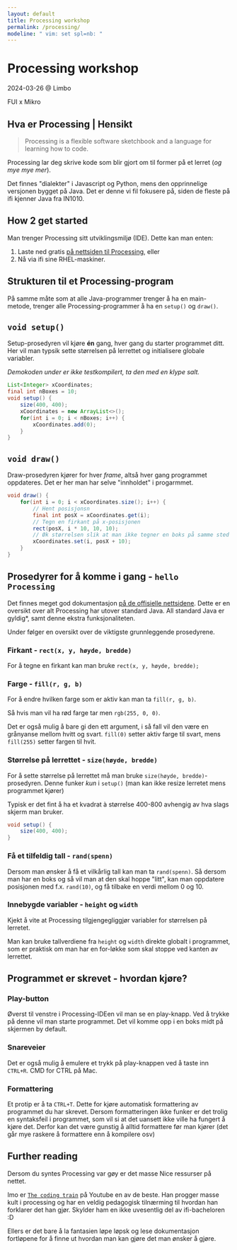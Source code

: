 ```yaml
---
layout: default
title: Processing workshop
permalink: /processing/
modeline: " vim: set spl=nb: "
---
```


# Processing workshop

2024-03-26 @ Limbo

FUI x Mikro

## Hva er Processing | Hensikt

> Processing is a flexible software sketchbook and a language for learning how to code.

Processing lar deg skrive kode som blir gjort om til former på et lerret (_og mye mye mer_).

Det finnes "dialekter" i Javascript og Python, mens den opprinnelige versjonen bygget på Java. Det er denne vi fil fokusere på, siden de fleste på ifi kjenner Java fra IN1010.

## How 2 get started

Man trenger Processing sitt utviklingsmiljø (IDE). Dette kan man enten:

1. Laste ned gratis [på nettsiden til Processing](https://processing.org/download), eller
1. Nå via ifi sine RHEL-maskiner.

## Strukturen til et Processing-program

På samme måte som at alle Java-programmer trenger å ha en main-metode, trenger alle Processing-programmer å ha en `setup()` og `draw()`.

## `void setup()`

Setup-prosedyren vil kjøre **én** gang, hver gang du starter programmet ditt.
Her vil man typsik sette størrelsen på lerrettet og initialisere globale variabler.

_Demokoden under er ikke testkompilert, ta den med en klype salt._

```java
List<Integer> xCoordinates;
final int nBoxes = 10;
void setup() {
    size(400, 400);
    xCoordinates = new ArrayList<>();
    for(int i = 0; i < nBoxes; i++) {
        xCoordinates.add(0);
    }
}
```

## `void draw()`

Draw-prosedyren kjører for hver _frame_, altså hver gang programmet oppdateres. Det er her man har selve "innholdet" i progarmmet.

```java
void draw() {
    for(int i = 0; i < xCoordinates.size(); i++) {
        // Hent posisjonsn
        final int posX = xCoordinates.get(i);
        // Tegn en firkant på x-posisjonen
        rect(posX, i * 10, 10, 10);
        // Øk størrelsen slik at man ikke tegner en boks på samme sted i hver frame
        xCoordinates.set(i, posX + 10);
    }
}
```

## Prosedyrer for å komme i gang - `hello Processing`

Det finnes meget god dokumentasjon [på de offisielle nettsidene](https://processing.org/reference). Dette er en oversikt over alt Processing har utover standard Java. All standard Java er gyldig\*, samt denne ekstra funksjonaliteten.

Under følger en oversikt over de viktigste grunnleggende prosedyrene.

### Firkant - `rect(x, y, høyde, bredde)`

For å tegne en firkant kan man bruke `rect(x, y, høyde, bredde);`

### Farge - `fill(r, g, b)`

For å endre hvilken farge som er aktiv kan man ta `fill(r, g, b)`.

Så hvis man vil ha rød farge tar men `rgb(255, 0, 0)`.

Det er også mulig å bare gi den ett argument, i så fall vil den være en grånyanse mellom hvitt og svart. `fill(0)` setter aktiv farge til svart, mens `fill(255)` setter fargen til hvit.

### Størrelse på lerrettet - `size(høyde, bredde)`

For å sette størrelse på lerrettet må man bruke `size(høyde, bredde)`-prosedyren. Denne funker _kun_ i `setup()` (man kan ikke resize lerretet mens programmet kjører)

Typisk er det fint å ha et kvadrat à størrelse 400-800 avhengig av hva slags skjerm man bruker.

```java
void setup() {
    size(400, 400);
}
```

### Få et tilfeldig tall - `rand(spenn)`

Dersom man ønsker å få et vilkårlig tall kan man ta `rand(spenn)`.
Så dersom man har en boks og så vil man at den skal hoppe "litt", kan man oppdatere posisjonen med f.x. `rand(10)`, og få tilbake en verdi mellom 0 og 10.

### Innebygde variabler - `height` og `width`

Kjekt å vite at Processing tilgjengegliggjør variabler for størrelsen på lerretet.

Man kan bruke tallverdiene fra `height` og `width` direkte globalt i programmet, som er praktisk om man har en for-løkke som skal stoppe ved kanten av lerrettet.

## Programmet er skrevet - hvordan kjøre?

### Play-button

Øverst til venstre i Processing-IDEen vil man se en play-knapp. Ved å trykke på denne vil man starte programmet. Det vil komme opp i en boks midt på skjermen by default.

### Snareveier

Det er også mulig å emulere et trykk på play-knappen ved å taste inn `CTRL+R`. CMD for CTRL på Mac.

### Formattering

Et protip er å ta `CTRL+T`. Dette for kjøre automatisk formattering av programmet du har skrevet.
Dersom formatteringen ikke funker er det trolig en syntaksfeil i programmet, som vil si at det uansett ikke ville ha fungert å kjøre det. Derfor kan det være gunstig å alltid formattere før man kjører (det går mye raskere å formattere enn å kompilere osv)

## Further reading

Dersom du syntes Processing var gøy er det masse Nice ressurser på nettet.

Imo er [`The coding train`](https://www.youtube.com/channel/UCvjgXvBlbQiydffZU7m1_aw) på Youtube en av de beste. Han progger masse kult i processing og har en veldig pedagogisk tilnærming til hvordan han forklarer det han gjør. Skylder ham en ikke uvesentlig del av ifi-bacheloren :D

Ellers er det bare å la fantasien løpe løpsk og lese dokumentasjon fortløpene for å finne ut hvordan man kan gjøre det man ønsker å gjøre.
